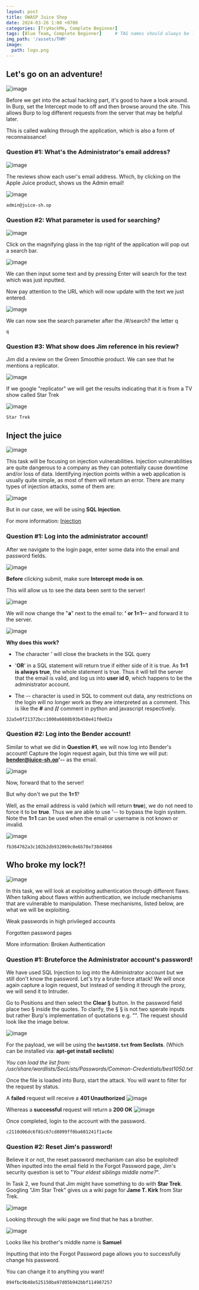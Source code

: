 ```yaml
---
layout: post
title: OWASP Juice Shop
date: 2024-03-26 1:00 +0700
categories: [TryHackMe, Complete Beginner]
tags: [Blue Team, Complete Beginner]     # TAG names should always be lowercase
img_path: '/assets/THM'
image: 
  path: logo.png
--- 
```


## Let's go on an adventure!

![image](https://github.com/zs0b/zs0b.github.io/assets/118095276/b515f455-2eca-4197-94d7-e3b4c7f929c5)

Before we get into the actual hacking part, it's good to have a look around. In Burp, set the Intercept mode to off and then browse around the site. This allows Burp to log different requests from the server that may be helpful later. 

This is called walking through the application, which is also a form of reconnaissance!

### Question #1: What's the Administrator's email address?

![image](https://github.com/zs0b/zs0b.github.io/assets/118095276/b5fa481b-1c8d-45ad-90d9-a8ec88f77593)

The reviews show each user's email address. Which, by clicking on the Apple Juice product, shows us the Admin email!

![image](https://github.com/zs0b/zs0b.github.io/assets/118095276/1aff3566-49e9-4f8c-9c20-0c5b62a85cb3)

`admin@juice-sh.op`

### Question #2: What parameter is used for searching? 

![image](https://github.com/zs0b/zs0b.github.io/assets/118095276/324ec7e6-70f6-476c-b475-1f79b19b4970)

Click on the magnifying glass in the top right of the application will pop out a search bar.

![image](https://github.com/zs0b/zs0b.github.io/assets/118095276/7960d298-d08f-4f8a-997d-213b73d37f86)

We can then input some text and by pressing Enter will search for the text which was just inputted.

Now pay attention to the URL which will now update with the text we just entered.

![image](https://github.com/zs0b/zs0b.github.io/assets/118095276/7eae7218-04c3-45f6-8005-d081482709f5)

We can now see the search parameter after the /#/search? the letter q

`q`

### Question #3: What show does Jim reference in his review? 

Jim did a review on the Green Smoothie product. We can see that he mentions a replicator. 

![image](https://github.com/zs0b/zs0b.github.io/assets/118095276/9d426243-c882-4861-802b-b9ff59f6085c)

If we google "replicator" we will get the results indicating that it is from a TV show called Star Trek

![image](https://github.com/zs0b/zs0b.github.io/assets/118095276/0de5e4e0-5591-444a-b692-002ec1b1b94d)

`Star Trek`

##  Inject the juice

![image](https://github.com/zs0b/zs0b.github.io/assets/118095276/9052f0e0-ac64-4291-9183-bbab19cef0e2)

This task will be focusing on injection vulnerabilities. Injection vulnerabilities are quite dangerous to a company as they can potentially cause downtime and/or loss of data. Identifying injection points within a web application is usually quite simple, as most of them will return an error. There are many types of injection attacks, some of them are:

![image](https://github.com/zs0b/zs0b.github.io/assets/118095276/7075dd37-8511-4fb7-a998-e73565effa2b)

But in our case, we will be using **SQL Injection**.

For more information: [Injection](https://owasp.org/www-project-top-ten/2017/A1_2017-Injection.html)

### Question #1: Log into the administrator account!

After we navigate to the login page, enter some data into the email and password fields.

![image](https://github.com/zs0b/zs0b.github.io/assets/118095276/3046537b-15c2-4b65-b6c2-4e4c3ba9491f)

**Before** clicking submit, make sure **Intercept mode is on**.

This will allow us to see the data been sent to the server!

![image](https://github.com/zs0b/zs0b.github.io/assets/118095276/37ad13b1-d115-4e75-96a8-e35381b28af2)

We will now change the "**a**" next to the email to: **' or 1=1--** and forward it to the server.

![image](https://github.com/zs0b/zs0b.github.io/assets/118095276/a0f23ec7-413a-4159-8b61-c538a5b8d592)

**Why does this work?**

- The character ' will close the brackets in the SQL query

- '**OR**' in a SQL statement will return true if either side of it is true. As **1=1 is always true**, the whole statement is true. Thus it will tell the server that the email is valid, and log us into **user id 0**, which happens to be the administrator account.

- The -- character is used in SQL to comment out data, any restrictions on the login will no longer work as they are interpreted as a comment. This is like the **#** and **//** comment in python and javascript respectively.

`32a5e0f21372bcc1000a6088b93b458e41f0e02a`

### Question #2: Log into the Bender account!

Similar to what we did in **Question #1**, we will now log into Bender's account! Capture the login request again, but this time we will put: **bender@juice-sh.op'--** as the email. 

![image](https://github.com/zs0b/zs0b.github.io/assets/118095276/015e5fcf-0253-43ad-adf2-7bf1080cd67c)

Now, forward that to the server!

But why don't we put the **1=1**?

Well, as the email address is valid (which will return **true**), we do not need to force it to be **true**. Thus we are able to use '-- to bypass the login system. Note the **1=1** can be used when the email or username is not known or invalid.

![image](https://github.com/zs0b/zs0b.github.io/assets/118095276/346a6e92-9c94-4bac-8298-2d235c4b4089)

`fb364762a3c102b2db932069c0e6b78e738d4066`

## Who broke my lock?!

![image](https://github.com/zs0b/zs0b.github.io/assets/118095276/4678bc47-ce17-4e64-a183-4fa33b06486e)

In this task, we will look at exploiting authentication through different flaws. When talking about flaws within authentication, we include mechanisms that are vulnerable to manipulation. These mechanisms, listed below, are what we will be exploiting. 

Weak passwords in high privileged accounts

Forgotten password pages

More information: Broken Authentication

### Question #1: Bruteforce the Administrator account's password!

We have used SQL Injection to log into the Administrator account but we still don't know the password. Let's try a brute-force attack! We will once again capture a login request, but instead of sending it through the proxy, we will send it to Intruder.

Go to Positions and then select the **Clear §** button. In the password field place two § inside the quotes. To clarify, the § § is not two sperate inputs but rather Burp's implementation of quotations e.g. "". The request should look like the image below. 

![image](https://github.com/zs0b/zs0b.github.io/assets/118095276/2b41a574-c73e-4f1e-a02e-132c1e81ed07)

For the payload, we will be using the **`best1050.txt` from Seclists**. (Which can be installed via: **apt-get install seclists**)

*You can load the list from: /usr/share/wordlists/SecLists/Passwords/Common-Credentials/best1050.txt*

Once the file is loaded into Burp, start the attack. You will want to filter for the request by status.

A **failed** request will receive a **401 Unauthorized** ![image](https://github.com/zs0b/zs0b.github.io/assets/118095276/4a80c837-d787-41fe-aa4f-3996d4f6422f)

Whereas a **successful** request will return a **200 OK** ![image](https://github.com/zs0b/zs0b.github.io/assets/118095276/cb2372ad-10ab-4264-bc57-7aff24ecdc0e)

Once completed, login to the account with the password.

`c2110d06dc6f81c67cd8099ff0ba601241f1ac0e`

### Question #2: Reset Jim's password!

Believe it or not, the reset password mechanism can also be exploited! When inputted into the email field in the Forgot Password page, Jim's security question is set to "*Your eldest siblings middle name?*".

In Task 2, we found that Jim might have something to do with **Star Trek**. Googling "Jim Star Trek" gives us a wiki page for **Jame T. Kirk** from Star Trek. 

![image](https://github.com/zs0b/zs0b.github.io/assets/118095276/7988813e-e710-4a53-a599-78a578739479)

Looking through the wiki page we find that he has a brother.

![image](https://github.com/zs0b/zs0b.github.io/assets/118095276/62a273c4-5d55-4977-b792-ceee4d4564d2)

Looks like his brother's middle name is **Samuel**

Inputting that into the Forgot Password page allows you to successfully change his password.

You can change it to anything you want!

`094fbc9b48e525150ba97d05b942bbf114987257`



























































